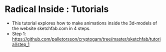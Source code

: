 # Radical Inside : Tutorials

- This tutorial explores how to make animations inside the 3d-models of the website sketchfab.com in 4 steps.
- Step 1: https://github.com/palletorsson/cryptogam/tree/master/sketchfab/tutorial/step_1
